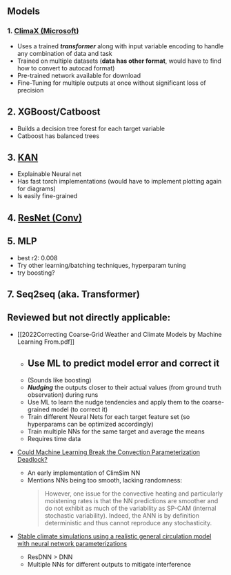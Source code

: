 ## Models

### 1. [ClimaX (Microsoft)](PDF/ClimaX_Microsoft.pdf)

* Uses a trained ***transformer*** along with input variable encoding to handle any  combination of data and task
* Trained on multiple datasets (**data has other format**, would have to find how to convert to autocad format)
* Pre-trained network available for download
* Fine-Tuning for multiple outputs at once without significant loss of precision

## 2. XGBoost/Catboost

* Builds a decision tree forest for each target variable
* Catboost has balanced trees

## 3. [KAN](PDF/KAN.pdf)
* Explainable Neural net
* Has fast torch implementations (would have to implement plotting again for diagrams)
* Is easily fine-grained

## 4. [ResNet (Conv)](PDF/2023-ResNet-ensamble.pdf)

## 5. MLP
* best r2: 0.008
* Try other learning/batching techniques, hyperparam tuning
* try boosting?

## 7. Seq2seq (aka. Transformer)


## Reviewed but not directly applicable:

* [[2022Correcting Coarse‐Grid Weather and Climate Models by Machine Learning From.pdf]]
	* ## Use ML to predict model error and correct it
	* (Sounds like boosting)
	*  ***Nudging*** the outputs closer to their actual values (from ground truth observation) during runs
	* Use ML to learn the nudge tendencies and apply them to the coarse-grained model (to correct it)
	* Train different Neural Nets for each target feature set (so hyperparams can be optimized accordingly)
	* Train multiple NNs for the same target and average the means
	* Requires time data
* [Could Machine Learning Break the Convection Parameterization Deadlock?](https://agupubs.onlinelibrary.wiley.com/doi/epdf/10.1029/2018GL078202)
	* An early implementation of ClimSim NN
	* Mentions NNs being too smooth, lacking randomness:
		>However, one issue for the convective heating and particularly moistening rates is that the NN predictions are smoother and do not exhibit as much of the variability as SP-CAM (internal stochastic variability). Indeed, the ANN is by definition deterministic and thus cannot reproduce any stochasticity.

 * [Stable climate simulations using a realistic general circulation model with neural network parameterizations](other_resnet.pdf)
	 * ResDNN > DNN
	 * Multiple NNs for different outputs to mitigate interference